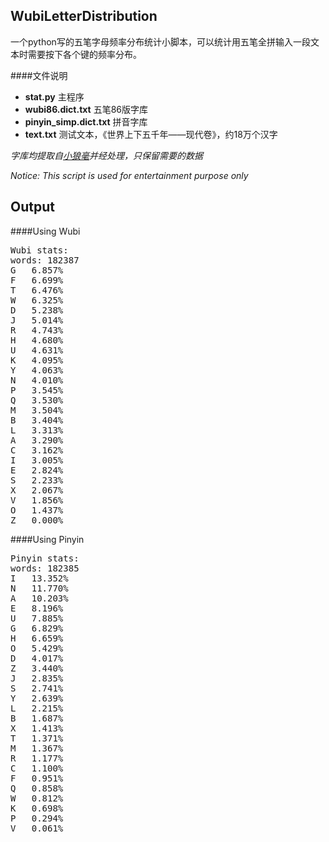 WubiLetterDistribution
---

一个python写的五笔字母频率分布统计小脚本，可以统计用五笔全拼输入一段文本时需要按下各个键的频率分布。

####文件说明
- **stat.py** 主程序
- **wubi86.dict.txt** 五笔86版字库
- **pinyin_simp.dict.txt** 拼音字库
- **text.txt** 测试文本，《世界上下五千年——现代卷》，约18万个汉字

*字库均提取自[小狼毫][1]并经处理，只保留需要的数据*

[1]:http://code.google.com/p/rimeime "小狼毫项目主页"


*Notice: This script is used for entertainment purpose only*

Output
---
####Using Wubi
<pre>
Wubi stats:
words: 182387
G	6.857%
F	6.699%
T	6.476%
W	6.325%
D	5.238%
J	5.014%
R	4.743%
H	4.680%
U	4.631%
K	4.095%
Y	4.063%
N	4.010%
P	3.545%
Q	3.530%
M	3.504%
B	3.404%
L	3.313%
A	3.290%
C	3.162%
I	3.005%
E	2.824%
S	2.233%
X	2.067%
V	1.856%
O	1.437%
Z	0.000%
</pre>

####Using Pinyin
<pre>
Pinyin stats:
words: 182385
I	13.352%
N	11.770%
A	10.203%
E	8.196%
U	7.885%
G	6.829%
H	6.659%
O	5.429%
D	4.017%
Z	3.440%
J	2.835%
S	2.741%
Y	2.639%
L	2.215%
B	1.687%
X	1.413%
T	1.371%
M	1.367%
R	1.177%
C	1.100%
F	0.951%
Q	0.858%
W	0.812%
K	0.698%
P	0.294%
V	0.061%
</pre>